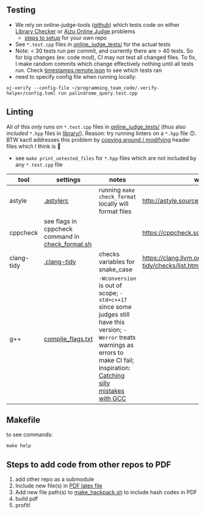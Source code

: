 ## Testing
- We rely on online-judge-tools ([github](https://github.com/online-judge-tools/verification-helper)) which tests code on either [Library Checker](https://judge.yosupo.jp/) or [Aizu Online Judge](https://onlinejudge.u-aizu.ac.jp/courses/list) problems
  - [steps to setup](https://online-judge-tools.github.io/verification-helper/installer.html) for your own repo
- See `*.test.cpp` files in [online_judge_tests/](https://github.com/lrvideckis/programming_team_code/tree/master/tests/online_judge_tests) for the actual tests
- Note: < 30 tests run per commit, and currently there are > 40 tests. So for big changes (ex: code mod), CI may not test all changed files. To fix, I make random commits which change effectively nothing until all tests run. Check [timestamps.remote.json](https://github.com/lrvideckis/programming_team_code/blob/master/.verify-helper/timestamps.remote.json) to see which tests ran
- need to specify config file when running locally:
```
oj-verify --config-file ~/programming_team_code/.verify-helper/config.toml run palindrome_query.test.cpp
```

## Linting


All of this *only* runs on `*.test.cpp` files in [online_judge_tests/](https://github.com/lrvideckis/programming_team_code/tree/master/tests/online_judge_tests) (thus also *included* `*.hpp` files in [library/](https://github.com/lrvideckis/programming_team_code/tree/master/library)). Reason: try running linters on a `*.hpp` file :upside_down_face:. BTW kactl addresses this problem by [copying around / modifying](https://github.com/kth-competitive-programming/kactl/blob/main/doc/scripts/test-compiles.sh)  header files which I think is :vomiting_face:
  - see `make print_untested_files` for `*.hpp` files which are not included by any `*.test.cpp` file


tool | settings | notes | wiki
--- | --- | --- | ---
astyle | [.astylerc](https://github.com/lrvideckis/programming_team_code/blob/master/tests/.astylerc) | running `make check_format` locally will format files | http://astyle.sourceforge.net/astyle.html
cppcheck | see flags in cppcheck command in [check_format.sh](https://github.com/lrvideckis/programming_team_code/blob/master/tests/scripts/check_format.sh) | | https://cppcheck.sourceforge.io/
clang-tidy | [.clang-tidy](https://github.com/lrvideckis/programming_team_code/blob/master/tests/.clang-tidy) | checks variables for snake_case | https://clang.llvm.org/extra/clang-tidy/checks/list.html
g++ | [compile_flags.txt](https://github.com/lrvideckis/programming_team_code/blob/master/tests/scripts/compile_flags.txt) | `-Wconversion` is out of scope; `-std=c++17` since some judges still have this version; `-Werror` treats warnings as errors to make CI fail; inspiration: [Catching silly mistakes with GCC](https://codeforces.com/blog/entry/15547) |

## Makefile
to see commands:
```
make help
```
## Steps to add code from other repos to PDF
1. add other repo as a submodule
2. Include new file(s) in [PDF latex file](https://github.com/lrvideckis/programming_team_code/blob/master/tests/scripts/hackpack.tex)
3. Add new file path(s) to [make_hackpack.sh](https://github.com/lrvideckis/programming_team_code/blob/master/tests/scripts/make_hackpack.sh) to include hash codes in PDF
4. build pdf
5. profit!

